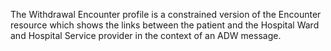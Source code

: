 
The Withdrawal Encounter profile is a constrained version of the Encounter resource which shows the links between the patient and the Hospital Ward and Hospital Service provider in the context of an ADW message. 
